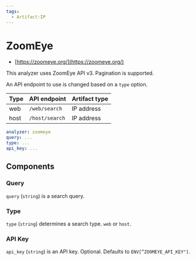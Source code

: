 ```yaml
---
tags:
  - Artifact:IP
---
```


# ZoomEye

- [https://zoomeye.org/](https://zoomeye.org/)

This analyzer uses ZoomEye API v3. Pagination is supported.

An API endpoint to use is changed based on a `type` option.

| Type | API endpoint   | Artifact type |
| ---- | -------------- | ------------- |
| web  | `/web/search`  | IP address    |
| host | `/host/search` | IP address    |

```yaml
analyzer: zoomeye
query: ...
type: ...
api_key: ...
```

## Components

### Query

`query` (`string`) is a search query.

### Type

`type` (`string`) determines a search type. `web` or `host`.

### API Key

`api_key` (`string`) is an API key. Optional. Defaults to `ENV[”ZOOMEYE_API_KEY"]`.
